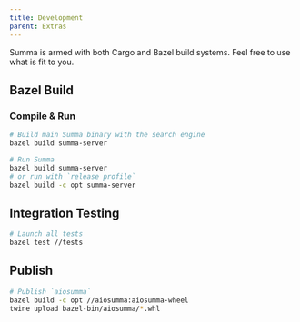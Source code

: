 ```yaml
---
title: Development
parent: Extras
---
```

Summa is armed with both Cargo and Bazel build systems. 
Feel free to use what is fit to you.

## Bazel Build

### Compile & Run
```bash
# Build main Summa binary with the search engine
bazel build summa-server
```

```bash
# Run Summa
bazel build summa-server
# or run with `release profile`
bazel build -c opt summa-server
```

## Integration Testing

```bash
# Launch all tests
bazel test //tests
```

## Publish

```bash
# Publish `aiosumma`
bazel build -c opt //aiosumma:aiosumma-wheel
twine upload bazel-bin/aiosumma/*.whl
```